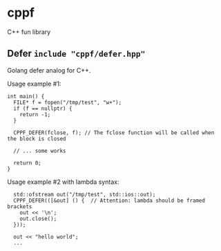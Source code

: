 # cppf
C++ fun library

## Defer `include "cppf/defer.hpp"`
Golang defer analog for C++.

Usage example #1:
```
int main() {
  FILE* f = fopen("/tmp/test", "w+");
  if (f == nullptr) {
    return -1;
  }

  CPPF_DEFER(fclose, f); // The fclose function will be called when the block is closed

  // ... some works

  return 0;
}
```

Usage example #2 with lambda syntax:
```
  std::ofstream out("/tmp/test", std::ios::out);
  CPPF_DEFER(([&out] () {  // Attention: lambda should be framed brackets
    out << '\n';
    out.close();
  }));
  
  out << "hello world";
  ...
```